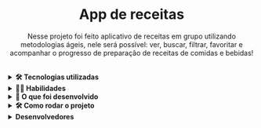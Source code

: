 <!-- Olá, Tryber!
Esse é apenas um arquivo inicial para o README do seu projeto.
É essencial que você preencha esse documento por conta própria, ok?
Não deixe de usar nossas dicas de escrita de README de projetos, e deixe sua criatividade brilhar!
:warning: IMPORTANTE: você precisa deixar nítido:
- quais arquivos/pastas foram desenvolvidos por você; 
- quais arquivos/pastas foram desenvolvidos por outra pessoa estudante;
- quais arquivos/pastas foram desenvolvidos pela Trybe.
-->

<h1 align="center">App de receitas</h1>


  <p align="center">Nesse projeto foi feito aplicativo de receitas em grupo utilizando metodologias ágeis, nele será possível: ver, buscar, filtrar, favoritar e acompanhar o progresso de preparação de receitas de comidas e bebidas!
  </p>
<br>

<details>
  <summary><strong>🛠 Tecnologias utilizadas</strong></summary><br />
### 🛠 Tecnologias

As seguintes ferramentas foram usadas na construção do projeto:

- [CSS Vanilla](https://developer.mozilla.org/pt-BR/docs/Web/CSS)
- [React](https://legacy.reactjs.org/docs/getting-started.html)
- [ContextAPI](https://legacy.reactjs.org/docs/context.html)
- [RTL](https://react-redux.js.org/introduction/getting-started)
- [VSCode](https://developer.mozilla.org/pt-BR/docs/Web/JavaScript)
 
</details>


<details>
  <summary><strong>🧑‍💻 Habilidades</strong></summary><br />
### 🧑‍💻 As seguintes habilidades foram necessárias para realização desse projeto:

- Consumo de API's distintas
- Utilizar a Context API do React para gerenciar estado
- Utilizar o React Hook useState
- Utilizar o React Hook useContext
- Utilizar o React Hook useEffect

  
</details>


<details>
  <summary><strong>🏪 O que foi desenvolvido</strong></summary><br />
<h1 align="center">
  <img alt="app-recipes" title="#recipes" src="./public/trivia.jpeg" />
</h1>
  
</details>

<details>
  <summary><strong>🛠 Como rodar o projeto</strong></summary><br />

 1 - Clone o repositório
  
 2 - Instale as dependências:
   - `npm install`
  
 3 - Inicialize o projeto:
   - `npm start`
  
 4 - Acessar no Browser:
   - `http://localhost:3000`
 
</details>

<details>
  <summary><strong>Desenvolvedores</strong></summary><br />


- [Matheus Campos](https://github.com/MatheusCdeOliveira)
- [Aline Grance](https://github.com/alinegrance)
- [Caren Pontes](https://github.com/caren1994)
 
</details>
